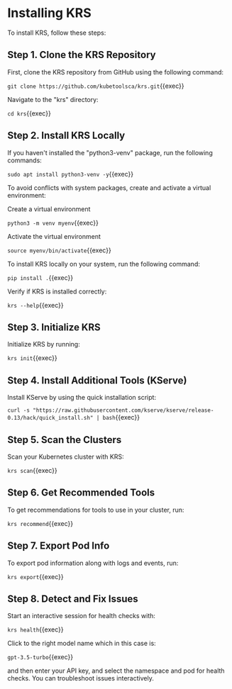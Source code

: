 # Installing KRS

To install KRS, follow these steps:

## Step 1. Clone the KRS Repository

First, clone the KRS repository from GitHub using the following command:

`git clone https://github.com/kubetoolsca/krs.git`{{exec}}

Navigate to the "krs" directory:

`cd krs`{{exec}}

## Step 2. Install KRS Locally

If you haven't installed the "python3-venv" package, run the following commands:

`sudo apt install python3-venv -y`{{exec}}

To avoid conflicts with system packages, create and activate a virtual environment:

Create a virtual environment

`python3 -m venv myenv`{{exec}}

Activate the virtual environment

`source myenv/bin/activate`{{exec}}

To install KRS locally on your system, run the following command:

`pip install .`{{exec}}

Verify if KRS is installed correctly:

`krs --help`{{exec}}

## Step 3. Initialize KRS

Initialize KRS by running:

`krs init`{{exec}}


## Step 4. Install Additional Tools (KServe)

Install KServe by using the quick installation script:

`curl -s "https://raw.githubusercontent.com/kserve/kserve/release-0.13/hack/quick_install.sh" | bash`{{exec}}

## Step 5. Scan the Clusters

Scan your Kubernetes cluster with KRS:

`krs scan`{{exec}}

## Step 6. Get Recommended Tools

To get recommendations for tools to use in your cluster, run:

`krs recommend`{{exec}}

## Step 7. Export Pod Info

To export pod information along with logs and events, run:

`krs export`{{exec}}

## Step 8. Detect and Fix Issues

Start an interactive session for health checks with:

`krs health`{{exec}}

Click to the right model name which in this case is:   

`gpt-3.5-turbo`{{exec}}

and then enter your API key, and select the namespace and pod for health checks. You can troubleshoot issues interactively.
